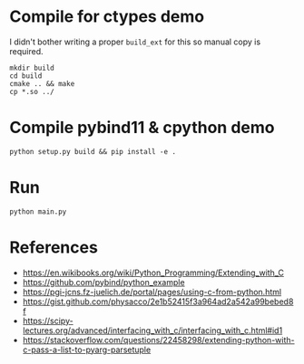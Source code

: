 # Compile for ctypes demo
I didn't bother writing a proper `build_ext` for this so manual copy is required.

```
mkdir build
cd build
cmake .. && make
cp *.so ../
```

# Compile pybind11 & cpython demo
```
python setup.py build && pip install -e .
```

# Run

```
python main.py
```

# References
- https://en.wikibooks.org/wiki/Python_Programming/Extending_with_C
- https://github.com/pybind/python_example
- https://pgi-jcns.fz-juelich.de/portal/pages/using-c-from-python.html
- https://gist.github.com/physacco/2e1b52415f3a964ad2a542a99bebed8f
- https://scipy-lectures.org/advanced/interfacing_with_c/interfacing_with_c.html#id1
- https://stackoverflow.com/questions/22458298/extending-python-with-c-pass-a-list-to-pyarg-parsetuple
